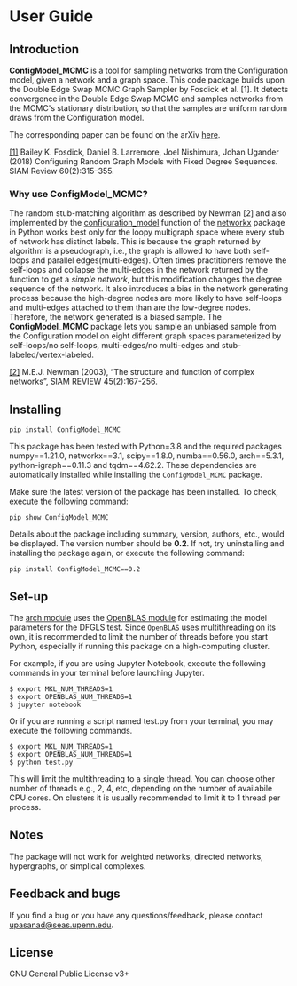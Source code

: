 # User Guide

## Introduction

**ConfigModel_MCMC** is a tool for sampling networks from the Configuration model, given a network and a graph space. This code package builds upon the Double Edge Swap MCMC Graph Sampler by Fosdick et al. [1]. It detects convergence in the Double Edge Swap MCMC and samples networks from the MCMC's stationary distribution, so that the samples are uniform random draws from the Configuration model.

The corresponding paper can be found on the arXiv [here](https://arxiv.org/abs/2105.12120).

[[1]](https://epubs.siam.org/doi/pdf/10.1137/16M1087175) Bailey K. Fosdick, Daniel B. Larremore, Joel Nishimura, Johan Ugander (2018) Configuring Random Graph Models with Fixed Degree Sequences. SIAM Review 60(2):315–355.

### Why use ConfigModel_MCMC?

The random stub-matching algorithm as described by Newman [2] and also implemented by the [configuration_model](https://networkx.org/documentation/networkx-1.10/reference/generated/networkx.generators.degree_seq.configuration_model.html) function of the [networkx](https://pypi.org/project/networkx/) package in Python works best only for the loopy multigraph space where every stub of network has distinct labels. This is because the graph returned by algorithm is a pseudograph, i.e., the graph is allowed to have both self-loops and parallel edges(multi-edges). Often times practitioners remove the self-loops and collapse the multi-edges in the network returned by the function to get a *simple network*, but this modification changes the degree sequence of the network. It also introduces a bias in the network generating process because the high-degree nodes are more likely to have self-loops and multi-edges attached to them than are the low-degree nodes. Therefore, the network generated is a biased sample. The **ConfigModel_MCMC** package lets you sample an unbiased sample from the Configuration model on eight different graph spaces parameterized by self-loops/no self-loops, multi-edges/no multi-edges and stub-labeled/vertex-labeled.

[[2]](https://epubs.siam.org/doi/pdf/10.1137/S003614450342480) M.E.J. Newman (2003), “The structure and function of complex networks”, SIAM REVIEW 45(2):167-256.


## Installing

`pip install ConfigModel_MCMC`

This package has been tested with Python=3.8 and the required packages numpy==1.21.0, networkx==3.1, scipy==1.8.0, numba==0.56.0, arch==5.3.1, python-igraph==0.11.3 and tqdm==4.62.2. These dependencies are automatically installed while installing the `ConfigModel_MCMC` package.

Make sure the latest version of the package has been installed. To check, execute the following command:

`pip show ConfigModel_MCMC`

Details about the package including summary, version, authors, etc., would be displayed. The version number should be **0.2**. If not, try uninstalling and installing the package again, or execute the following command:

`pip install ConfigModel_MCMC==0.2`



## Set-up

The [arch module](https://pypi.org/project/arch/) uses the [OpenBLAS module](https://www.openblas.net/) for estimating the model parameters for the DFGLS test. Since `OpenBLAS` uses multithreading on its own, it is recommended to limit the number of threads before you start Python, especially if running this package on a high-computing cluster.

For example, if you are using Jupyter Notebook, execute the following commands in your terminal before launching Jupyter.

```
$ export MKL_NUM_THREADS=1
$ export OPENBLAS_NUM_THREADS=1
$ jupyter notebook
```

Or if you are running a script named test.py from your terminal, you may execute the following commands.

```
$ export MKL_NUM_THREADS=1
$ export OPENBLAS_NUM_THREADS=1
$ python test.py
```

This will limit the multithreading to a single thread. You can choose other number of threads e.g., 2, 4, etc, depending on the number of availabile CPU cores. On clusters it is usually recommended to limit it to 1 thread per process.

## Notes

The package will not work for weighted networks, directed networks, hypergraphs, or simplical complexes.

## Feedback and bugs

If you find a bug or you have any questions/feedback, please contact upasanad@seas.upenn.edu.

## License

GNU General Public License v3+